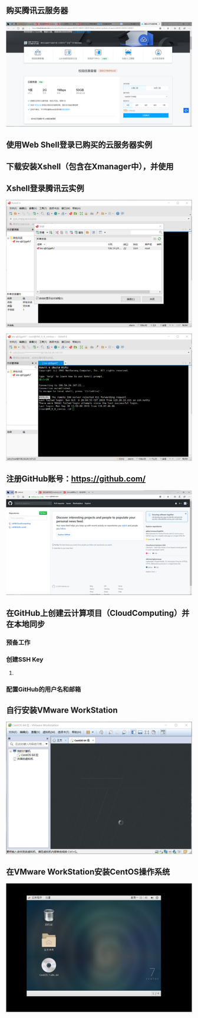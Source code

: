## 购买腾讯云服务器

![](./image/1.png)

## 使用Web Shell登录已购买的云服务器实例





## 下载安装Xshell（包含在Xmanager中），并使用 

## Xshell登录腾讯云实例

![](./image/3.png)

![](./image/4.png)











## 注册GitHub账号：https://github.com/

![](./image/5.png)



## 在GitHub上创建云计算项目（CloudComputing）并在本地同步



### 预备工作





### 创建SSH Key

1.



### 配置GitHub的用户名和邮箱







## 自行安装VMware WorkStation

![](./image/10.png)



## 在VMware WorkStation安装CentOS操作系统

![](./image/11.png)

























